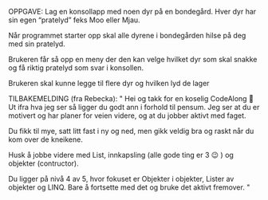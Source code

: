 OPPGAVE: Lag en konsollapp med noen dyr på en bondegård.
   Hver dyr har sin egen “pratelyd” feks Moo eller Mjau. 

   Når programmet starter opp skal alle dyrene i bondegården hilse på deg med sin pratelyd. 

   Brukeren får så opp en meny der den kan velge hvilket dyr som skal snakke og få riktig pratelyd som svar i konsollen. 

   Brukeren skal kunne legge til flere dyr og hvilken lyd de lager



TILBAKEMELDING (fra Rebecka): 
"  Hei og takk for en koselig CodeAlong 🙂 
  Ut ifra hva jeg ser så ligger du godt ann i forhold til pensum. 
  Jeg ser at du er motivert og har planer for veien videre, og at du jobber aktivt med faget. 
  
  Du fikk til mye, satt litt fast i ny og ned, men gikk veldig bra og raskt når du kom over de kneikene. 
  
  Husk å jobbe videre med List, innkapsling (alle gode ting er 3 😉 ) og objekter (contructor). 
  
  Du ligger på nivå 4 av 5, hvor fokuset er Objekter i objekter, Lister av objekter og LINQ. 
  Bare å fortsette med det og bruke det aktivt fremover. "
